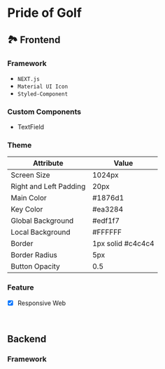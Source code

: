 # Pride of Golf

## 🏞 Frontend

### Framework

- `NEXT.js`
- `Material UI Icon`
- `Styled-Component`

### Custom Components

- TextField

### Theme

| Attribute              | Value             |
| ---------------------- | ----------------- |
| Screen Size            | 1024px            |
| Right and Left Padding | 20px              |
| Main Color             | #1876d1           |
| Key Color              | #ea3284           |
| Global Background      | #edf1f7           |
| Local Background       | #FFFFFF           |
| Border                 | 1px solid #c4c4c4 |
| Border Radius          | 5px               |
| Button Opacity         | 0.5               |

### Feature

- [x] Responsive Web

<br>

## Backend

### Framework
